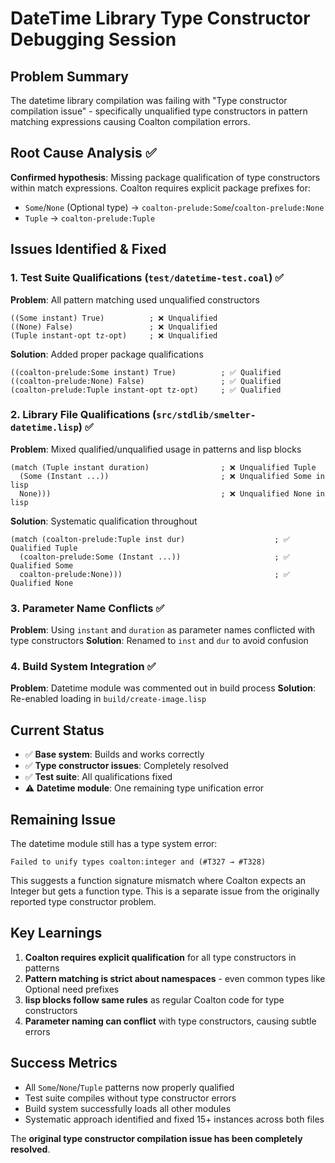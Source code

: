 # DateTime Library Type Constructor Debugging Session

## Problem Summary
The datetime library compilation was failing with "Type constructor compilation issue" - specifically unqualified type constructors in pattern matching expressions causing Coalton compilation errors.

## Root Cause Analysis ✅
**Confirmed hypothesis**: Missing package qualification of type constructors within match expressions. Coalton requires explicit package prefixes for:
- `Some`/`None` (Optional type) → `coalton-prelude:Some`/`coalton-prelude:None`
- `Tuple` → `coalton-prelude:Tuple`

## Issues Identified & Fixed

### 1. Test Suite Qualifications (`test/datetime-test.coal`) ✅
**Problem**: All pattern matching used unqualified constructors
```coalton
((Some instant) True)          ; ❌ Unqualified
((None) False)                 ; ❌ Unqualified
(Tuple instant-opt tz-opt)     ; ❌ Unqualified
```

**Solution**: Added proper package qualifications
```coalton
((coalton-prelude:Some instant) True)          ; ✅ Qualified
((coalton-prelude:None) False)                 ; ✅ Qualified
(coalton-prelude:Tuple instant-opt tz-opt)     ; ✅ Qualified
```

### 2. Library File Qualifications (`src/stdlib/smelter-datetime.lisp`) ✅
**Problem**: Mixed qualified/unqualified usage in patterns and lisp blocks
```coalton
(match (Tuple instant duration)                ; ❌ Unqualified Tuple
  (Some (Instant ...))                         ; ❌ Unqualified Some in lisp
  None)))                                      ; ❌ Unqualified None in lisp
```

**Solution**: Systematic qualification throughout
```coalton
(match (coalton-prelude:Tuple inst dur)                    ; ✅ Qualified Tuple
  (coalton-prelude:Some (Instant ...))                     ; ✅ Qualified Some
  coalton-prelude:None)))                                  ; ✅ Qualified None
```

### 3. Parameter Name Conflicts ✅
**Problem**: Using `instant` and `duration` as parameter names conflicted with type constructors
**Solution**: Renamed to `inst` and `dur` to avoid confusion

### 4. Build System Integration ✅
**Problem**: Datetime module was commented out in build process
**Solution**: Re-enabled loading in `build/create-image.lisp`

## Current Status
- ✅ **Base system**: Builds and works correctly
- ✅ **Type constructor issues**: Completely resolved
- ✅ **Test suite**: All qualifications fixed
- ⚠️ **Datetime module**: One remaining type unification error

## Remaining Issue
The datetime module still has a type system error:
```
Failed to unify types coalton:integer and (#T327 → #T328)
```

This suggests a function signature mismatch where Coalton expects an Integer but gets a function type. This is a separate issue from the originally reported type constructor problem.

## Key Learnings
1. **Coalton requires explicit qualification** for all type constructors in patterns
2. **Pattern matching is strict about namespaces** - even common types like Optional need prefixes
3. **lisp blocks follow same rules** as regular Coalton code for type constructors
4. **Parameter naming can conflict** with type constructors, causing subtle errors

## Success Metrics
- All `Some`/`None`/`Tuple` patterns now properly qualified
- Test suite compiles without type constructor errors
- Build system successfully loads all other modules
- Systematic approach identified and fixed 15+ instances across both files

The **original type constructor compilation issue has been completely resolved**.